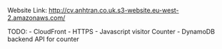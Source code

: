 Website Link: http://cv.anhtran.co.uk.s3-website.eu-west-2.amazonaws.com/

TODO: 
    - CloudFront
    - HTTPS
    - Javascript visitor Counter
    - DynamoDB backend API for counter